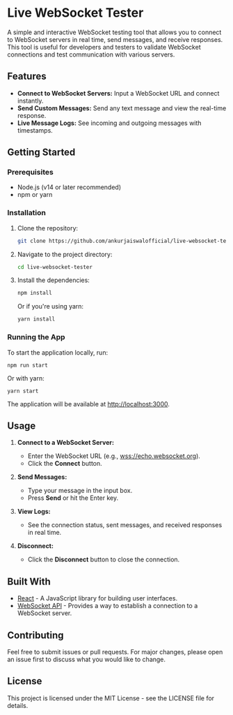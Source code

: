 Live WebSocket Tester
=====================

A simple and interactive WebSocket testing tool that allows you to connect to WebSocket servers in real time, send messages, and receive responses. This tool is useful for developers and testers to validate WebSocket connections and test communication with various servers.

Features
--------

* **Connect to WebSocket Servers:** Input a WebSocket URL and connect instantly.
* **Send Custom Messages:** Send any text message and view the real-time response.
* **Live Message Logs:** See incoming and outgoing messages with timestamps.

Getting Started
---------------

### Prerequisites

* Node.js (v14 or later recommended)
* npm or yarn

### Installation

1. Clone the repository:

   ```bash
   git clone https://github.com/ankurjaiswalofficial/live-websocket-tester.git
   ```
2. Navigate to the project directory:

   ```bash
   cd live-websocket-tester
   ```
3. Install the dependencies:

   ```bash
   npm install
   ```

   Or if you're using yarn:

   ```bash
   yarn install
   ```

### Running the App

To start the application locally, run:

`npm run start`

Or with yarn:

`yarn start`

The application will be available at [http://localhost:3000](http://localhost:3000).

Usage
-----

1. **Connect to a WebSocket Server:**

   * Enter the WebSocket URL (e.g., [wss://echo.websocket.org](wss://echo.websocket.org)).
   * Click the **Connect** button.
2. **Send Messages:**

   * Type your message in the input box.
   * Press **Send** or hit the Enter key.
3. **View Logs:**

   * See the connection status, sent messages, and received responses in real time.
4. **Disconnect:**

   * Click the **Disconnect** button to close the connection.

Built With
----------

* [React](https://reactjs.org/) - A JavaScript library for building user interfaces.
* [WebSocket API](https://developer.mozilla.org/en-US/docs/Web/API/WebSocket) - Provides a way to establish a connection to a WebSocket server.

Contributing
------------

Feel free to submit issues or pull requests. For major changes, please open an issue first to discuss what you would like to change.

License
-------

This project is licensed under the MIT License - see the LICENSE file for details.
